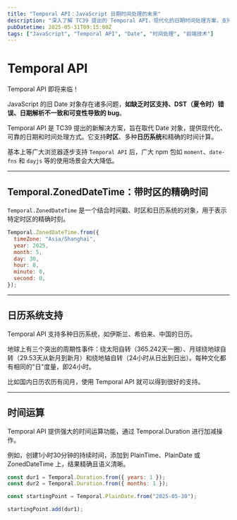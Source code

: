 ```yaml
---
title: "Temporal API：JavaScript 日期时间处理的未来"
description: "深入了解 TC39 提出的 Temporal API，现代化的日期时间处理方案，支持时区、多日历系统和精确时间计算"
pubDatetime: 2025-05-31T09:15:00Z
tags: ["JavaScript", "Temporal API", "Date", "时间处理", "前端技术"]
---
```


# Temporal API

Temporal API 即将来临！

JavaScript 的旧 Date 对象存在诸多问题，**如缺乏时区支持、DST（夏令时）错误、日期解析不一致和可变性导致的 bug**。

Temporal API 是 TC39 提出的新解决方案，旨在取代 Date 对象，提供现代化、可靠的日期和时间处理方式。它支持**时区**、多种**日历系统**和精确的时间计算。

基本上等广大浏览器逐步支持 `Temporal API` 后，广大 npm 包如 `moment`、`date-fns` 和 `dayjs` 等的使用场景会大大降低。

---

## Temporal.ZonedDateTime：带时区的精确时间

`Temporal.ZonedDateTime` 是一个结合时间戳、时区和日历系统的对象，用于表示特定时区的精确时刻。

```js
Temporal.ZonedDateTime.from({
  timeZone: "Asia/Shanghai",
  year: 2025,
  month: 5,
  day: 30,
  hour: 8,
  minute: 0,
  second: 0,
});
```

---

## 日历系统支持

Temporal API 支持多种日历系统，如伊斯兰、希伯来、中国的日历。

地球上有三个突出的周期性事件：绕太阳自转（365.242天一圈）、月球绕地球自转（29.53天从新月到新月）和绕地轴自转（24小时从日出到日出）。每种文化都有相同的"日"度量，即24小时。

比如国内日历农历有闰月，使用 Temporal API 就可以得到很好的支持。

---

## 时间运算

Temporal API 提供强大的时间运算功能，通过 Temporal.Duration 进行加减操作。

例如，创建1小时30分钟的持续时间，添加到 PlainTime、PlainDate 或 ZonedDateTime 上，结果精确且语义清晰。

```js
const dur1 = Temporal.Duration.from({ years: 1 });
const dur2 = Temporal.Duration.from({ months: 1 });

const startingPoint = Temporal.PlainDate.from("2025-05-30");

startingPoint.add(dur1);
```

